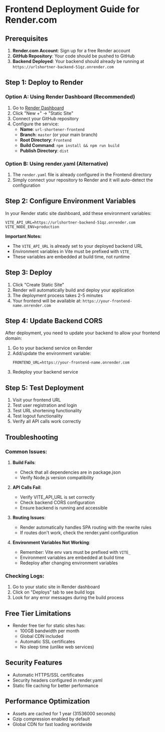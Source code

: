 # Frontend Deployment Guide for Render.com

## Prerequisites

1. **Render.com Account**: Sign up for a free Render account
2. **GitHub Repository**: Your code should be pushed to GitHub
3. **Backend Deployed**: Your backend should already be running at `https://urlshortner-backend-51qz.onrender.com`

## Step 1: Deploy to Render

### Option A: Using Render Dashboard (Recommended)

1. Go to [Render Dashboard](https://dashboard.render.com/)
2. Click "New +" → "Static Site"
3. Connect your GitHub repository
4. Configure the service:
   - **Name**: `url-shortener-frontend`
   - **Branch**: `master` (or your main branch)
   - **Root Directory**: `Frontend`
   - **Build Command**: `npm install && npm run build`
   - **Publish Directory**: `dist`

### Option B: Using render.yaml (Alternative)

1. The `render.yaml` file is already configured in the Frontend directory
2. Simply connect your repository to Render and it will auto-detect the configuration

## Step 2: Configure Environment Variables

In your Render static site dashboard, add these environment variables:

```
VITE_API_URL=https://urlshortner-backend-51qz.onrender.com
VITE_NODE_ENV=production
```

**Important Notes:**
- The `VITE_API_URL` is already set to your deployed backend URL
- Environment variables in Vite must be prefixed with `VITE_`
- These variables are embedded at build time, not runtime

## Step 3: Deploy

1. Click "Create Static Site"
2. Render will automatically build and deploy your application
3. The deployment process takes 2-5 minutes
4. Your frontend will be available at: `https://your-frontend-name.onrender.com`

## Step 4: Update Backend CORS

After deployment, you need to update your backend to allow your frontend domain:

1. Go to your backend service on Render
2. Add/update the environment variable:
   ```
   FRONTEND_URL=https://your-frontend-name.onrender.com
   ```
3. Redeploy your backend service

## Step 5: Test Deployment

1. Visit your frontend URL
2. Test user registration and login
3. Test URL shortening functionality
4. Test logout functionality
5. Verify all API calls work correctly

## Troubleshooting

### Common Issues:

1. **Build Fails**: 
   - Check that all dependencies are in package.json
   - Verify Node.js version compatibility

2. **API Calls Fail**:
   - Verify VITE_API_URL is set correctly
   - Check backend CORS configuration
   - Ensure backend is running and accessible

3. **Routing Issues**:
   - Render automatically handles SPA routing with the rewrite rules
   - If routes don't work, check the render.yaml configuration

4. **Environment Variables Not Working**:
   - Remember: Vite env vars must be prefixed with `VITE_`
   - Environment variables are embedded at build time
   - Redeploy after changing environment variables

### Checking Logs:

1. Go to your static site in Render dashboard
2. Click on "Deploys" tab to see build logs
3. Look for any error messages during the build process

## Free Tier Limitations

- Render free tier for static sites has:
  - 100GB bandwidth per month
  - Global CDN included
  - Automatic SSL certificates
  - No sleep time (unlike web services)

## Security Features

- Automatic HTTPS/SSL certificates
- Security headers configured in render.yaml
- Static file caching for better performance

## Performance Optimization

- Assets are cached for 1 year (31536000 seconds)
- Gzip compression enabled by default
- Global CDN for fast loading worldwide
